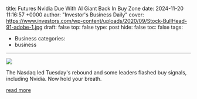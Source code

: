 title: Futures Nvidia Due With AI Giant Back In Buy Zone
date: 2024-11-20 11:16:57 +0000
author: "Investor's Business Daily"
cover: https://www.investors.com/wp-content/uploads/2020/09/Stock-BullHead-91-adobe-1.jpg
draft: false
top: false
type: post
hide: false
toc: false
tags:
  - Business
categories:
  - business
---

![](https://www.investors.com/wp-content/uploads/2020/09/Stock-BullHead-91-adobe-1.jpg)

The Nasdaq led Tuesday's rebound and some leaders flashed buy signals, including Nvidia. Now hold your breath.

[read more](https://www.investors.com/market-trend/stock-market-today/dow-jones-futures-nvidia-earnings-target/)
